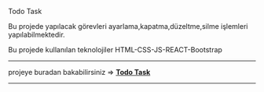 
<p>Todo Task</p>
<p>Bu projede yapılacak görevleri ayarlama,kapatma,düzeltme,silme işlemleri yapılabilmektedir.</p>
<p>Bu projede kullanılan teknolojiler HTML-CSS-JS-REACT-Bootstrap</p>

***


projeye buradan bakabilirsiniz => <a href="https://hamits.github.io/todotask"> **Todo Task**   


***
